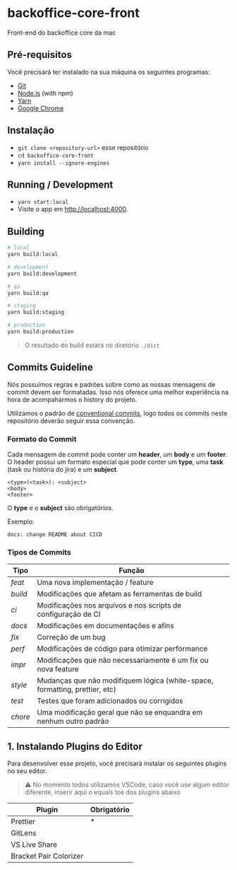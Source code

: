 # backoffice-core-front

Front-end do backoffice core da mac

## Pré-requisitos

Você precisará ter instalado na sua máquina os seguintes programas:

- [Git](https://git-scm.com/)
- [Node.js](https://nodejs.org/) (with npm)
- [Yarn](https://yarnpkg.com/)
- [Google Chrome](https://google.com/chrome/)

## Instalação

- `git clone <repository-url>` esse repositório
- `cd backoffice-core-front`
- `yarn install --ignore-engines`

## Running / Development

- `yarn start:local`
- Visite o app em [http://localhost:4000](http://localhost:4000).

## Building

```bash
# local
yarn build:local

# development
yarn build:development

# qa
yarn build:qa

# staging
yarn build:staging

# production
yarn build:production
```

> O resultado do build estará no diretório `./dist`

## Commits Guideline

Nós possuímos regras e padrões sobre como as nossas mensagens de commit devem ser formatadas. Isso nós oferece uma melhor experiência na hora de acompaharmos o history do projeto.

Utilizamos o padrão de [conventional commits](https://www.conventionalcommits.org/), logo todos os commits neste repositório deverão seguir essa convenção.

### Formato do Commit

Cada mensagem de commit pode conter um **header**, um **body** e um **footer**. O header possui um formato especial que pode conter um **type**, uma **task** (task ou história do jira) e um **subject**.

```
<type>(<task>): <subject>
<body>
<footer>
```

O **type** e o **subject** são obrigatórios.

Exemplo:

`docs: change README about CICD`

### Tipos de Commits

| Tipo    | Função                                                                      |
| ------- | --------------------------------------------------------------------------- |
| _feat_  | Uma nova implementação / feature                                            |
| _build_ | Modificações que afetam as ferramentas de build                             |
| _ci_    | Modificações nos arquivos e nos scripts de configuração de CI               |
| _docs_  | Modificações em documentações e afins                                       |
| _fix_   | Correção de um bug                                                          |
| _perf_  | Modificações de código para otimizar performance                            |
| _impr_  | Modificações que não necessariamente é um fix ou nova feature               |
| _style_ | Mudanças que não modifiquem lógica (white-space, formatting, prettier, etc) |
| _test_  | Testes que foram adicionados ou corrigidos                                  |
| _chore_ | Uma modificação geral que não se enquandra em nenhum outro padrão           |

## 1. Instalando Plugins do Editor

Para desenvolver esse projeto, você precisará instalar os seguintes plugins no seu editor.

> ⚠️ No momento todos utilizamos VSCode, caso você use algum editor diferente, inserir aqui o equals toe dos plugins abaixo

| Plugin                 | Obrigatório |
| ---------------------- | ----------- |
| Prettier               | \*          |
| GitLens                |             |
| VS Live Share          |             |
| Bracket Pair Colorizer |             |
